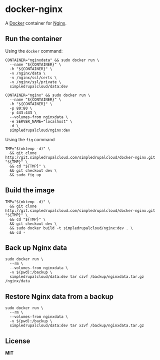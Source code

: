 # docker-nginx

A [Docker](https://docker.com/) container for [Nginx](http://nginx.org/).

## Run the container

Using the `docker` command:

    CONTAINER="nginxdata" && sudo docker run \
      --name "${CONTAINER}" \
      -h "${CONTAINER}" \
      -v /nginx/data \
      -v /nginx/ssl/certs \
      -v /nginx/ssl/private \
      simpledrupalcloud/data:dev

    CONTAINER="nginx" && sudo docker run \
      --name "${CONTAINER}" \
      -h "${CONTAINER}" \
      -p 80:80 \
      -p 443:443 \
      --volumes-from nginxdata \
      -e SERVER_NAME="localhost" \
      -d \
      simpledrupalcloud/nginx:dev

Using the `fig` command

    TMP="$(mktemp -d)" \
      && git clone http://git.simpledrupalcloud.com/simpledrupalcloud/docker-nginx.git "${TMP}" \
      && cd "${TMP}" \
      && git checkout dev \
      && sudo fig up

## Build the image

    TMP="$(mktemp -d)" \
      && git clone http://git.simpledrupalcloud.com/simpledrupalcloud/docker-nginx.git "${TMP}" \
      && cd "${TMP}" \
      && git checkout dev \
      && sudo docker build -t simpledrupalcloud/nginx:dev . \
      && cd -

## Back up Nginx data

    sudo docker run \
      --rm \
      --volumes-from nginxdata \
      -v $(pwd):/backup \
      simpledrupalcloud/data:dev tar czvf /backup/nginxdata.tar.gz /nginx/data

## Restore Nginx data from a backup

    sudo docker run \
      --rm \
      --volumes-from nginxdata \
      -v $(pwd):/backup \
      simpledrupalcloud/data:dev tar xzvf /backup/nginxdata.tar.gz

## License

**MIT**
